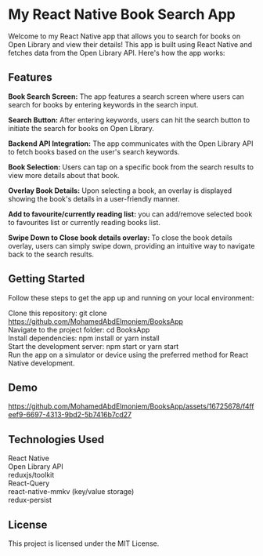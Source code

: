 # My React Native Book Search App

Welcome to my React Native app that allows you to search for books on Open Library and view their details! This app is built using React Native and fetches data from the Open Library API. Here's how the app works:

## Features

**Book Search Screen:** The app features a search screen where users can search for books by entering keywords in the search input.

**Search Button:** After entering keywords, users can hit the search button to initiate the search for books on Open Library.

**Backend API Integration:** The app communicates with the Open Library API to fetch books based on the user's search keywords.

**Book Selection:** Users can tap on a specific book from the search results to view more details about that book.

**Overlay Book Details:** Upon selecting a book, an overlay is displayed showing the book's details in a user-friendly manner.

**Add to favourite/currently reading list:** you can add/remove selected book to favourites list or currently reading books list.

**Swipe Down to Close book details overlay:** To close the book details overlay, users can simply swipe down, providing an intuitive way to navigate back to the search results.

## Getting Started

Follow these steps to get the app up and running on your local environment:

Clone this repository: git clone https://github.com/MohamedAbdElmoniem/BooksApp \
Navigate to the project folder: cd BooksApp\
Install dependencies: npm install or yarn install\
Start the development server: npm start or yarn start\
Run the app on a simulator or device using the preferred method for React Native development.

## Demo
https://github.com/MohamedAbdElmoniem/BooksApp/assets/16725678/f4ffeef9-6697-4313-9bd2-5b7416b7cd27

## Technologies Used

React Native\
Open Library API\
reduxjs/toolkit\
React-Query\
react-native-mmkv (key/value storage)\
redux-persist

## License

This project is licensed under the MIT License.
